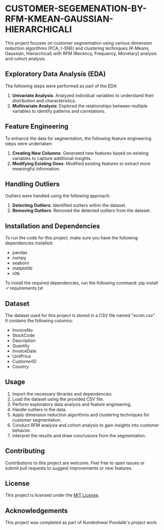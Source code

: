# CUSTOMER-SEGEMENATION-BY-RFM-KMEAN-GAUSSIAN-HIERARCHICALI
This project focuses on customer segmentation using various dimension reduction algorithms (PCA, t-SNE) and clustering techniques (K-Means, Gaussian, Hierarchical) with RFM (Recency, Frequency, Monetary) analysis and cohort analysis.

## Exploratory Data Analysis (EDA)

The following steps were performed as part of the EDA:

1. **Univariate Analysis**: Analyzed individual variables to understand their distribution and characteristics.
2. **Multivariate Analysis**: Explored the relationships between multiple variables to identify patterns and correlations.

## Feature Engineering

To enhance the data for segmentation, the following feature engineering steps were undertaken:

1. **Creating New Columns**: Generated new features based on existing variables to capture additional insights.
2. **Modifying Existing Ones**: Modified existing features to extract more meaningful information.

## Handling Outliers

Outliers were handled using the following approach:

1. **Detecting Outliers**: Identified outliers within the dataset.
2. **Removing Outliers**: Removed the detected outliers from the dataset.

## Installation and Dependencies

To run the code for this project, make sure you have the following dependencies installed:

- pandas
- numpy
- seaborn
- matplotlib
- nltk

To install the required dependencies, run the following command:
pip install -r requirements.txt

## Dataset

The dataset used for this project is stored in a CSV file named "ecom.csv". It contains the following columns:

- InvoiceNo
- StockCode
- Description
- Quantity
- InvoiceDate
- UnitPrice
- CustomerID
- Country

## Usage

1. Import the necessary libraries and dependencies.
2. Load the dataset using the provided CSV file.
3. Perform exploratory data analysis and feature engineering.
4. Handle outliers in the data.
5. Apply dimension reduction algorithms and clustering techniques for customer segmentation.
6. Conduct RFM analysis and cohort analysis to gain insights into customer behavior.
7. Interpret the results and draw conclusions from the segmentation.

## Contributing

Contributions to this project are welcome. Feel free to open issues or submit pull requests to suggest improvements or new features.

## License

This project is licensed under the [MIT License](LICENSE).

## Acknowledgements

This project was completed as part of Kundeshwar Pundalik's project work. 


